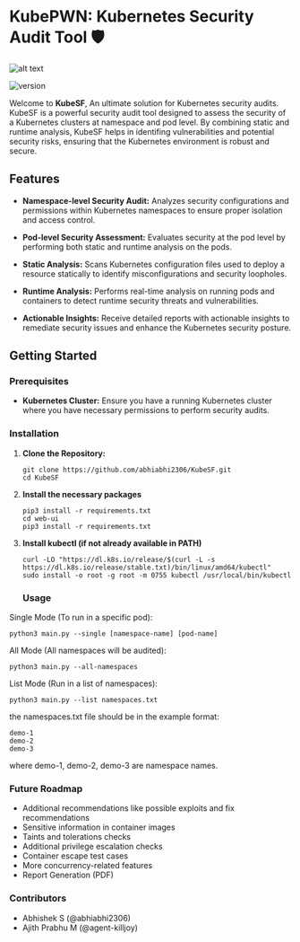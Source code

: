 # KubePWN: Kubernetes Security Audit Tool :shield:

![alt text](https://i.postimg.cc/BbSGZ5Fn/logo-rem.png)


<p align="left">
    <img src="https://img.shields.io/badge/version-0.1.0-blue.svg" title="version" alt="version">
</p>

Welcome to **KubeSF**, An ultimate solution for Kubernetes security audits. KubeSF is a powerful security audit tool designed to assess the security of a Kubernetes clusters at namespace and pod level. By combining static and runtime analysis, KubeSF helps in identifing vulnerabilities and potential security risks, ensuring that the Kubernetes environment is robust and secure.

## Features

- **Namespace-level Security Audit:** Analyzes security configurations and permissions within Kubernetes namespaces to ensure proper isolation and access control.
  
- **Pod-level Security Assessment:** Evaluates security at the pod level by performing both static and runtime analysis on the pods.
 
- **Static Analysis:** Scans Kubernetes configuration files used to deploy a resource statically to identify misconfigurations and security loopholes. 
  
- **Runtime Analysis:** Performs real-time analysis on running pods and containers to detect runtime security threats and vulnerabilities.
  
- **Actionable Insights:** Receive detailed reports with actionable insights to remediate security issues and enhance the Kubernetes security posture.

## Getting Started

### Prerequisites

- **Kubernetes Cluster:** Ensure you have a running Kubernetes cluster where you have necessary permissions to perform security audits.

### Installation

1. **Clone the Repository:**
   ```
   git clone https://github.com/abhiabhi2306/KubeSF.git
   cd KubeSF
   ```

2. **Install the necessary packages**
   ```
   pip3 install -r requirements.txt
   cd web-ui
   pip3 install -r requirements.txt
   ```
3. **Install kubectl (if not already available in PATH)**
   ```
   curl -LO "https://dl.k8s.io/release/$(curl -L -s https://dl.k8s.io/release/stable.txt)/bin/linux/amd64/kubectl"
   sudo install -o root -g root -m 0755 kubectl /usr/local/bin/kubectl
   ```


   ### Usage
Single Mode (To run in a specific pod):

 `python3 main.py --single [namespace-name] [pod-name]`

All Mode (All namespaces will be audited):

   `python3 main.py --all-namespaces`

List Mode (Run in a list of namespaces):

   `python3 main.py --list namespaces.txt`

   the namespaces.txt file should be in the example format:

  ``` 
  demo-1 
  demo-2
  demo-3
   ```

   where demo-1, demo-2, demo-3 are namespace names.
   
### Future Roadmap

* Additional recommendations like possible exploits and fix recommendations
* Sensitive information in container images
* Taints and tolerations checks
* Additional privilege escalation checks
* Container escape test cases
* More concurrency-related features
* Report Generation (PDF)

### Contributors

* Abhishek S (@abhiabhi2306)
* Ajith Prabhu M (@agent-killjoy)
  

